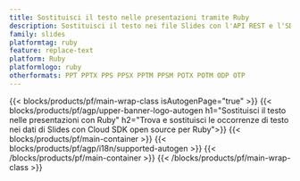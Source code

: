 ```yaml
---
title: Sostituisci il testo nelle presentazioni tramite Ruby
description: Sostituisci il testo nei file Slides con l'API REST e l'SDK Ruby open source
family: slides
platformtag: ruby
feature: replace-text
platform: Ruby
platformlogo: ruby
otherformats: PPT PPTX PPS PPSX PPTM PPSM POTX POTM ODP OTP
---
```


{{< blocks/products/pf/main-wrap-class isAutogenPage="true" >}}
{{< blocks/products/pf/agp/upper-banner-logo-autogen h1="Sostituisci il testo nelle presentazioni con Ruby" h2="Trova e sostituisci le occorrenze di testo nei dati di Slides con Cloud SDK open source per Ruby">}}
{{< blocks/products/pf/main-container >}}
{{< blocks/products/pf/agp/i18n/supported-autogen >}}
{{< /blocks/products/pf/main-container >}}
{{< /blocks/products/pf/main-wrap-class >}}